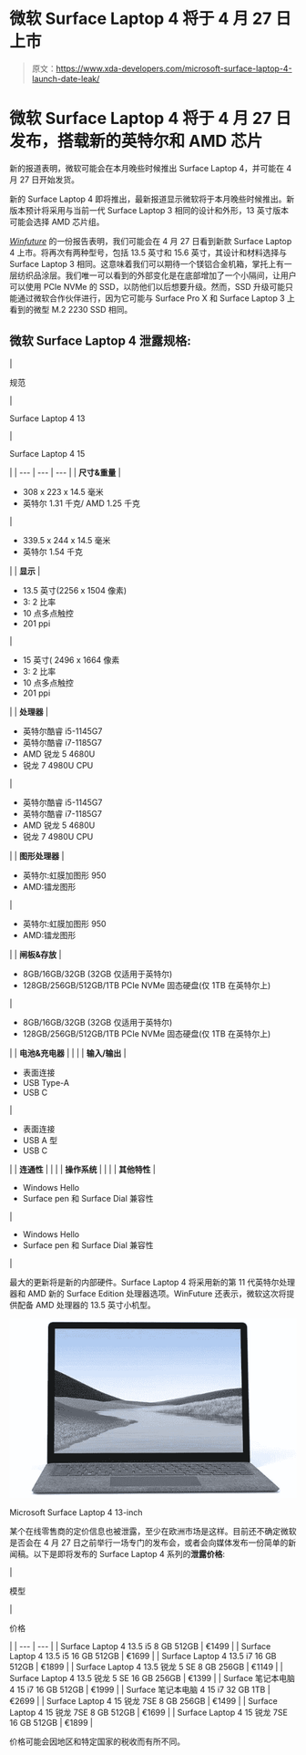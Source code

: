 # 微软 Surface Laptop 4 将于 4 月 27 日上市

> 原文：<https://www.xda-developers.com/microsoft-surface-laptop-4-launch-date-leak/>

# 微软 Surface Laptop 4 将于 4 月 27 日发布，搭载新的英特尔和 AMD 芯片

新的报道表明，微软可能会在本月晚些时候推出 Surface Laptop 4，并可能在 4 月 27 日开始发货。

新的 Surface Laptop 4 即将推出，最新报道显示微软将于本月晚些时候推出。新版本预计将采用与当前一代 Surface Laptop 3 相同的设计和外形，13 英寸版本可能会选择 AMD 芯片组。

[*Winfuture*](https://winfuture.de/news,122236.html) 的一份报告表明，我们可能会在 4 月 27 日看到新款 Surface Laptop 4 上市。将再次有两种型号，包括 13.5 英寸和 15.6 英寸，其设计和材料选择与 Surface Laptop 3 相同。这意味着我们可以期待一个镁铝合金机箱，掌托上有一层纺织品涂层。我们唯一可以看到的外部变化是在底部增加了一个小隔间，让用户可以使用 PCIe NVMe 的 SSD，以防他们以后想要升级。然而，SSD 升级可能只能通过微软合作伙伴进行，因为它可能与 Surface Pro X 和 Surface Laptop 3 上看到的微型 M.2 2230 SSD 相同。

## 微软 Surface Laptop 4 泄露规格:

| 

规范

 | 

Surface Laptop 4 13

 | 

Surface Laptop 4 15

 |
| --- | --- | --- |
| **尺寸&重量** | 

*   308 x 223 x 14.5 毫米
*   英特尔 1.31 千克/ AMD 1.25 千克

 | 

*   339.5 x 244 x 14.5 毫米
*   英特尔 1.54 千克

 |
| **显示** | 

*   13.5 英寸(2256 x 1504 像素)
*   3: 2 比率
*   10 点多点触控
*   201 ppi

 | 

*   15 英寸( 2496 x 1664 像素
*   3: 2 比率
*   10 点多点触控
*   201 ppi

 |
| **处理器** | 

*   英特尔酷睿 i5-1145G7
*   英特尔酷睿 i7-1185G7
*   AMD 锐龙 5 4680U
*   锐龙 7 4980U CPU

 | 

*   英特尔酷睿 i5-1145G7
*   英特尔酷睿 i7-1185G7
*   AMD 锐龙 5 4680U
*   锐龙 7 4980U CPU

 |
| **图形处理器** | 

*   英特尔:虹膜加图形 950
*   AMD:镭龙图形

 | 

*   英特尔:虹膜加图形 950
*   AMD:镭龙图形

 |
| **闸板&存放** | 

*   8GB/16GB/32GB (32GB 仅适用于英特尔)
*   128GB/256GB/512GB/1TB PCIe NVMe 固态硬盘(仅 1TB 在英特尔上)

 | 

*   8GB/16GB/32GB (32GB 仅适用于英特尔)
*   128GB/256GB/512GB/1TB PCIe NVMe 固态硬盘(仅 1TB 在英特尔上)

 |
| **电池&充电器** |  |  |
| **输入/输出** | 

*   表面连接
*   USB Type-A
*   USB C

 | 

*   表面连接
*   USB A 型
*   USB C

 |
| **连通性** |  |  |
| **操作系统** |  |  |
| **其他特性** | 

*   Windows Hello
*   Surface pen 和 Surface Dial 兼容性

 | 

*   Windows Hello
*   Surface pen 和 Surface Dial 兼容性

 |

最大的更新将是新的内部硬件。Surface Laptop 4 将采用新的第 11 代英特尔处理器和 AMD 新的 Surface Edition 处理器选项。WinFuture 还表示，微软这次将提供配备 AMD 处理器的 13.5 英寸小机型。

 <picture>![Microsoft Surface Laptop 4 13 leaked image](img/0e6a823e39b224204a5d84e6a2390602.png)</picture> 

Microsoft Surface Laptop 4 13-inch

某个在线零售商的定价信息也被泄露，至少在欧洲市场是这样。目前还不确定微软是否会在 4 月 27 日之前举行一场专门的发布会，或者会向媒体发布一份简单的新闻稿。以下是即将发布的 Surface Laptop 4 系列的**泄露价格**:

| 

模型

 | 

价格

 |
| --- | --- |
| Surface Laptop 4 13.5 i5 8 GB 512GB | €1499 |
| Surface Laptop 4 13.5 i5 16 GB 512GB | €1699 |
| Surface Laptop 4 13.5 i7 16 GB 512GB | €1899 |
| Surface Laptop 4 13.5 锐龙 5 SE 8 GB 256GB | €1149 |
| Surface Laptop 4 13.5 锐龙 5 SE 16 GB 256GB | €1399 |
| Surface 笔记本电脑 4 15 i7 16 GB 512GB | €1999 |
| Surface 笔记本电脑 4 15 i7 32 GB 1TB | €2699 |
| Surface Laptop 4 15 锐龙 7SE 8 GB 256GB | €1499 |
| Surface Laptop 4 15 锐龙 7SE 8 GB 512GB | €1699 |
| Surface Laptop 4 15 锐龙 7SE 16 GB 512GB | €1899 |

价格可能会因地区和特定国家的税收而有所不同。